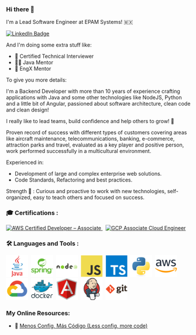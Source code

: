 ### Hi there 👋
I'm a Lead Software Engineer at EPAM Systems! 🇲🇽

<div id="badges">
  <a href="https://www.linkedin.com/in/daniel-rojas/">
    <img src="https://img.shields.io/badge/LinkedIn-blue?style=for-the-badge&logo=linkedin&logoColor=white" alt="LinkedIn Badge"/>
  </a>  
</div>

And I'm doing some extra stuff like:
- 🏅 Certified Technical Interviewer 
- 👨‍🏫 Java Mentor
- 💫 EngX Mentor

To give you more details: 

I'm a Backend Developer with more than 10 years of experience crafting applications with Java and some other technologies like NodeJS, Python and a little bit of Angular, passioned about software architecture, clean code and clean design!

I really like to lead teams, build confidence and help others to grow! 🌱

Proven record of success with different types of customers covering areas like aircraft maintenance, telecommunications, banking, e-commerce, attraction parks and travel, evaluated as a key player and positive person, work performed successfully in a multicultural environment.

Experienced in:
- Development of large and complex enterprise web solutions.
- Code Standards, Refactoring and best practices.

Strength 💪 : Curious and proactive to work with new technologies, self-organized, easy to teach others and focused on success.

### 🎓 Certifications :
<div>
  <a href="https://www.credly.com/badges/621e2f38-235e-4dd1-842b-f58af304c33d">
    <img src="https://images.credly.com/size/340x340/images/b9feab85-1a43-4f6c-99a5-631b88d5461b/image.png" title="AWS Certified Developer – Associate" alt="AWS Certified Developer – Associate" width="140" height="140"/>
  </a>&nbsp;
  <a href="https://www.credential.net/dd5ad3c5-90e5-42db-966d-10143efe8b5a">
    <img src="https://templates.images.credential.net/16590187933301617801540872729153.png" title="GCP Associate Cloud Engineer" alt="GCP Associate Cloud Engineer" width="140" height="140"/></a>&nbsp;
</div>

### :hammer_and_wrench: Languages and Tools :

<div>
  <img src="https://github.com/devicons/devicon/blob/master/icons/java/java-original-wordmark.svg" title="Java" alt="Java" width="60" height="60"/>&nbsp;
  <img src="https://github.com/devicons/devicon/blob/master/icons/spring/spring-original-wordmark.svg" title="Spring" alt="Spring" width="60" height="60"/>&nbsp;
    <img src="https://github.com/devicons/devicon/blob/master/icons/nodejs/nodejs-original-wordmark.svg" title="NodeJS" alt="NodeJS" width="60" height="60"/>&nbsp;
  <img src="https://github.com/devicons/devicon/blob/master/icons/javascript/javascript-original.svg" title="JavaScript" alt="JavaScript" width="60" height="60"/>&nbsp;
    <img src="https://github.com/devicons/devicon/blob/master/icons/typescript/typescript-original.svg" title="TypeScript" alt="TypeScript" width="60" height="60"/>&nbsp;
    <img src="https://github.com/devicons/devicon/blob/master/icons/python/python-original.svg" title="Python" alt="Python" width="60" height="60"/>&nbsp;
  <img src="https://github.com/devicons/devicon/blob/master/icons/amazonwebservices/amazonwebservices-original-wordmark.svg" title="AWS" alt="AWS" width="60" height="60"/>&nbsp;
  <img src="https://github.com/devicons/devicon/blob/master/icons/googlecloud/googlecloud-original.svg" title="GCP" alt="GCP" width="60" height="60"/>&nbsp;
  <img src="https://github.com/devicons/devicon/blob/master/icons/docker/docker-original-wordmark.svg" title="Docker" **alt="Docker" width="60" height="60"/>&nbsp;
  <img src="https://github.com/devicons/devicon/blob/master/icons/angularjs/angularjs-original.svg" title="Angular" **alt="Angular" width="60" height="60"/>&nbsp;
    <img src="https://github.com/devicons/devicon/blob/master/icons/jenkins/jenkins-original.svg" title="Jenkins" **alt="Jenkins" width="60" height="60"/>&nbsp;
  <img src="https://github.com/devicons/devicon/blob/master/icons/git/git-original-wordmark.svg" title="Git" **alt="Git" width="60" height="60"/>
</div>

### My Online Resources:
- 🎥 [Menos Config, Más Código (Less config, more code)](https://www.youtube.com/watch?v=xLZurD0hwl8)
